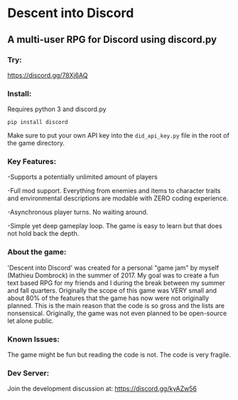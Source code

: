 # Descent into Discord
## A multi-user RPG for Discord using discord.py
 
### Try:
https://discord.gg/78Xj6AQ
### Install:
Requires python 3 and discord.py
```
pip install discord
```
Make sure to put your own API key into the ```did_api_key.py``` file in the root of the game directory.

### Key Features:
-Supports a potentially unlimited amount of players

-Full mod support. Everything from enemies and items to character traits and environmental descriptions are modable with ZERO coding experience.

-Asynchronous player turns. No waiting around. 

-Simple yet deep gameplay loop. The game is easy to learn but that does not hold back the depth. 

### About the game:
'Descent into Discord' was created for a personal "game jam" by myself (Mathieu Dombrock) in the summer of 2017. My goal was to create a fun text based RPG for my friends and I during the break between my summer and fall quarters. Originally the scope of this game was VERY small and about 80% of the features that the game has now were not originally planned. This is the main reason that the code is so gross and the lists are nonsensical. Originally, the game was not even planned to be open-source let alone public. 
 
### Known Issues:
The game might be fun but reading the code is not. The code is very fragile.
 
### Dev Server:
Join the development discussion at: https://discord.gg/kyAZw56
